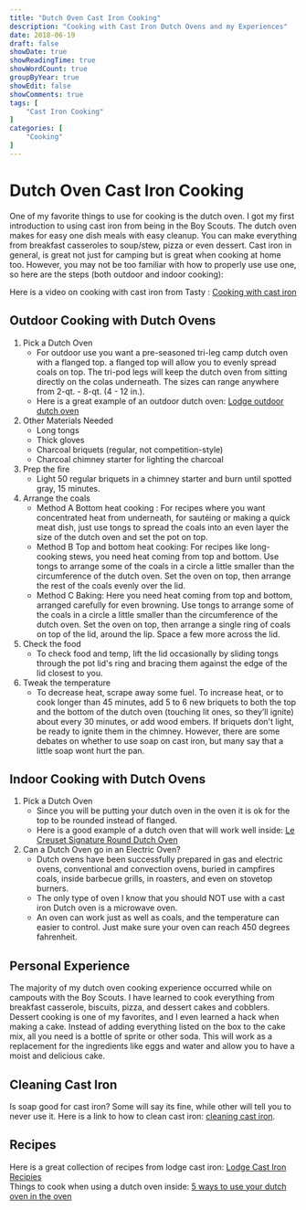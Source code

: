 ```yaml
---
title: "Dutch Oven Cast Iron Cooking"
description: "Cooking with Cast Iron Dutch Ovens and my Experiences"
date: 2018-06-19
draft: false
showDate: true
showReadingTime: true
showWordCount: true
groupByYear: true
showEdit: false
showComments: true
tags: [
    "Cast Iron Cooking"
]
categories: [
    "Cooking"
]
---
```


# Dutch Oven Cast Iron Cooking

One of my favorite things to use for cooking is the dutch oven. I got my first introduction to using cast iron from being in the Boy Scouts. The dutch oven
makes for easy one dish meals with easy cleanup. You can make everything from breakfast casseroles to soup/stew, pizza or even dessert. 
Cast iron in general, is great not just for camping but is great when cooking at home too. However, you may not be too familiar with how to properly use use one, so here are the steps (both outdoor and indoor cooking): 

Here is a video on cooking with cast iron from Tasty : [Cooking with cast iron](https://www.youtube.com/watch?v=KLGSLCaksdY)

## Outdoor Cooking with Dutch Ovens

1. Pick a Dutch Oven
   - For outdoor use you want a pre-seasoned tri-leg camp dutch oven with a flanged top. a flanged top will allow you to evenly spread coals on top. The tri-pod legs will keep the dutch oven from sitting directly on the colas underneath. The sizes can range anywhere from 2-qt. - 8-qt. (4 - 12 in.). 
   - Here is a great example of an outdoor dutch oven: [Lodge outdoor dutch oven](https://www.cabelas.com/product/Lodge-Logic-Pre-Seasoned-Tri-Leg-Dutch-Oven/714072.uts?productVariantId=1631641&WT.tsrc=PPC&WT.mc_id=GoogleProductAds&WT.z_mc_id1=50018076&rid=20&ds_rl=1252079&gclid=EAIaIQobChMIiIWPp67g2wIViCaGCh0XPwOVEAQYAiABEgKD1vD_BwE&gclsrc=aw.ds)
2. Other Materials Needed
   - Long tongs
   - Thick gloves
   - Charcoal briquets (regular, not competition-style)
   - Charcoal chimney starter for lighting the charcoal
3. Prep the fire
   - Light 50 regular briquets in a chimney starter and burn until spotted gray, 15 minutes.
4. Arrange the coals 
   - Method A Bottom heat cooking : For recipes where you want concentrated heat from underneath, for sautéing or making a quick meat dish, just use tongs to spread the coals into an even layer the size of the dutch oven and set the pot on top.
   - Method B Top and bottom heat cooking: For recipes like long-cooking stews, you need heat coming from top and bottom. Use tongs to arrange some of the coals in a circle a little smaller than the circumference of the dutch oven. Set the oven on top, then arrange the rest of the coals evenly over the lid.
   - Method C Baking: Here you need heat coming from top and bottom, arranged carefully for even browning. Use tongs to arrange some of the coals in a circle a little smaller than the circumference of the dutch oven. Set the oven on top, then arrange a single ring of coals on top of the lid, around the lip. Space a few more across the lid.
5. Check the food
   - To check food and temp, lift the lid occasionally by sliding tongs through the pot lid's ring and bracing them against the edge of the lid closest to you.
6. Tweak the temperature
   - To decrease heat, scrape away some fuel. To increase heat, or to cook longer than 45 minutes, add 5 to 6 new briquets to both the top and the bottom of the dutch oven (touching lit ones, so they’ll ignite) about every 30 minutes, or add wood embers. If briquets don't light, be ready to ignite them in the chimney. However, there are some debates on whether to use soap on cast iron, but many say that a little soap wont hurt the pan. 

## Indoor Cooking with Dutch Ovens

1. Pick a Dutch Oven
   - Since you will be putting your dutch oven in the oven it is ok for the top to be rounded instead of flanged.
   - Here is a good example of a dutch oven that will work well inside: [Le Creuset Signature Round Dutch Oven](https://www.surlatable.com/product/PRO-889899/Le+Creuset+Round+Dutch+Oven?cat=TCA-257731_Dutch+Ovens+%26+Braisers)
2. Can a Dutch Oven go in an Electric Oven?
	- Dutch ovens have been successfully prepared in gas and electric ovens, conventional and convection ovens, buried in campfires coals, inside barbecue grills, in roasters, and even on stovetop burners. 
	- The only type of oven I know that you should NOT use with a cast iron Dutch oven is a microwave oven.
	- An oven can work just as well as coals, and the temperature can easier to control. Just make sure your oven can reach 450 degrees fahrenheit.

## Personal Experience

The majority of my dutch oven cooking experience occurred while on campouts with the Boy Scouts. I have learned to cook everything from breakfast casserole, biscuits, pizza, and dessert cakes and cobblers. 
Dessert cooking is one of my favorites, and I even learned a hack when making a cake. Instead of adding everything listed on the box to the cake mix, all you need is a bottle of sprite or other soda. 
This will work as a replacement for the ingredients like eggs and water and allow you to have a moist and delicious cake.

## Cleaning Cast Iron

Is soap good for cast iron? Some will say its fine, while other will tell you to never use it. Here is a link to how to clean cast iron: [cleaning cast iron](http://www.seriouseats.com/2016/09/how-to-clean-maintain-cast-iron-pan-skillet-cookware.html). 

## Recipes

Here is a great collection of recipes from lodge cast iron: [Lodge Cast Iron Recipies](http://www.lodgemfg.com/recipes)
<br />
Things to cook when using a dutch oven inside: [5 ways to use your dutch oven in the oven](https://www.thekitchn.com/5-ways-to-use-your-dutch-oven-in-the-oven-254041)
